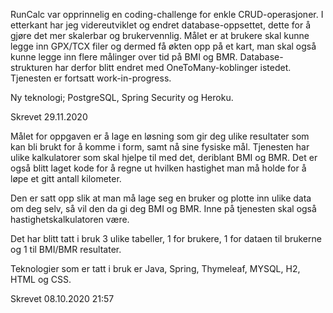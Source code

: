 RunCalc var opprinnelig en coding-challenge for enkle CRUD-operasjoner. I etterkant har jeg videreutviklet og endret database-oppsettet,
dette for å gjøre det mer skalerbar og brukervennlig. Målet er at brukere skal kunne legge inn GPX/TCX filer og dermed få økten opp på et kart,
man skal også kunne legge inn flere målinger over tid på BMI og BMR. Database-strukturen har derfor blitt endret med OneToMany-koblinger istedet.
Tjenesten er fortsatt work-in-progress.  

Ny teknologi; PostgreSQL, Spring Security og Heroku.

Skrevet 29.11.2020

Målet for oppgaven er å lage en løsning som gir deg ulike resultater som kan bli brukt for å komme i form, samt nå sine fysiske mål.
Tjenesten har ulike kalkulatorer som skal hjelpe til med det, deriblant BMI og BMR. Det er også blitt laget kode for å regne ut hvilken 
hastighet man må holde for å løpe et gitt antall kilometer.

Den er satt opp slik at man må lage seg en bruker og plotte inn ulike data om deg selv, så vil den da gi deg BMI og BMR.
Inne på tjenesten skal også hastighetskalkulatoren være.

Det har blitt tatt i bruk 3 ulike tabeller, 1 for brukere, 1 for dataen til brukerne og 1 til BMI/BMR resultater.

Teknologier som er tatt i bruk er Java, Spring, Thymeleaf, MYSQL, H2, HTML og CSS.


Skrevet 08.10.2020 21:57


